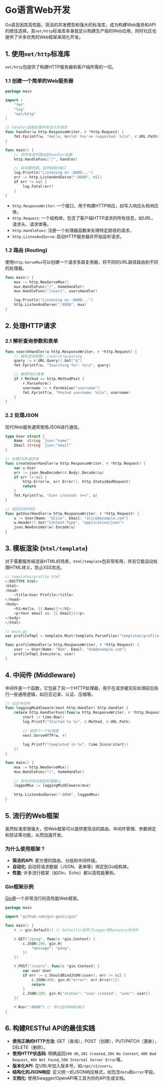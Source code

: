 # Go语言Web开发

Go语言因其高性能、简洁的并发模型和强大的标准库，成为构建Web服务和API的绝佳选择。其`net/http`标准库本身就足以构建生产级的Web应用，同时社区也提供了许多优秀的Web框架来简化开发。

## 1. 使用`net/http`标准库

`net/http`包提供了构建HTTP服务器和客户端所需的一切。

### 1.1 创建一个简单的Web服务器
```go
package main

import (
    "fmt"
    "log"
    "net/http"
)

// handler函数处理所有进入的请求
func handler(w http.ResponseWriter, r *http.Request) {
    fmt.Fprintf(w, "Hello, World! You've requested: %s\n", r.URL.Path)
}

func main() {
    // 将所有请求路由到handler函数
    http.HandleFunc("/", handler)

    // 启动服务器，监听8080端口
    log.Println("Listening on :8080...")
    err := http.ListenAndServe(":8080", nil)
    if err != nil {
        log.Fatal(err)
    }
}
```
- `http.ResponseWriter`: 一个接口，用于构建HTTP响应，如写入响应头和响应体。
- `http.Request`: 一个结构体，包含了客户端HTTP请求的所有信息，如URL、请求头、请求体等。
- `http.HandleFunc`: 注册一个处理器函数来处理特定路径的请求。
- `http.ListenAndServe`: 启动HTTP服务器并开始监听请求。

### 1.2 路由 (Routing)
使用`http.ServeMux`可以创建一个请求多路复用器，将不同的URL路径路由到不同的处理器。
```go
func main() {
    mux := http.NewServeMux()
    mux.HandleFunc("/", homeHandler)
    mux.HandleFunc("/users", usersHandler)

    log.Println("Listening on :8080...")
    http.ListenAndServe(":8080", mux)
}
```

## 2. 处理HTTP请求

### 2.1 解析查询参数和表单
```go
func searchHandler(w http.ResponseWriter, r *http.Request) {
    // 解析查询参数: /search?q=golang
    query := r.URL.Query().Get("q")
    fmt.Fprintf(w, "Searching for: %s\n", query)

    // 解析POST表单
    if r.Method == http.MethodPost {
        r.ParseForm()
        username := r.FormValue("username")
        fmt.Fprintf(w, "Posted username: %s\n", username)
    }
}
```

### 2.2 处理JSON
现代Web服务通常使用JSON进行通信。
```go
type User struct {
    Name  string `json:"name"`
    Email string `json:"email"`
}

// 处理JSON请求体
func createUserHandler(w http.ResponseWriter, r *http.Request) {
    var u User
    err := json.NewDecoder(r.Body).Decode(&u)
    if err != nil {
        http.Error(w, err.Error(), http.StatusBadRequest)
        return
    }
    fmt.Fprintf(w, "User created: %+v", u)
}

// 返回JSON响应
func getUserHandler(w http.ResponseWriter, r *http.Request) {
    u := User{Name: "Alice", Email: "alice@example.com"}
    w.Header().Set("Content-Type", "application/json")
    json.NewEncoder(w).Encode(u)
}
```

## 3. 模板渲染 (`html/template`)

对于需要服务端渲染HTML的场景，`html/template`包非常有用，并且它能自动处理HTML转义，防止XSS攻击。

```go
// templates/profile.html
<!DOCTYPE html>
<html>
<head>
    <title>User Profile</title>
</head>
<body>
    <h1>Hello, {{.Name}}!</h1>
    <p>Your email is: {{.Email}}</p>
</body>
</html>
```
```go
// main.go
var profileTmpl = template.Must(template.ParseFiles("templates/profile.html"))

func profileHandler(w http.ResponseWriter, r *http.Request) {
    user := User{Name: "Bob", Email: "bob@example.com"}
    profileTmpl.Execute(w, user)
}
```

## 4. 中间件 (Middleware)

中间件是一个函数，它包装了另一个HTTP处理器，用于在请求被实际处理前后执行一些通用逻辑，如日志记录、认证、压缩等。

```go
// 日志中间件
func loggingMiddleware(next http.Handler) http.Handler {
    return http.HandlerFunc(func(w http.ResponseWriter, r *http.Request) {
        start := time.Now()
        log.Printf("Started %s %s", r.Method, r.URL.Path)
        
        // 调用下一个处理器
        next.ServeHTTP(w, r)
        
        log.Printf("Completed in %v", time.Since(start))
    })
}

func main() {
    mux := http.NewServeMux()
    mux.HandleFunc("/", homeHandler)
    
    // 将中间件应用到处理器上
    loggedMux := loggingMiddleware(mux)
    
    http.ListenAndServe(":8080", loggedMux)
}
```

## 5. 流行的Web框架

虽然标准库很强大，但Web框架可以提供更简洁的路由、中间件管理、参数绑定和验证等功能，从而加速开发。

### 为什么使用框架？
- **简洁的API**: 更方便的路由、分组和中间件链。
- **自动化**: 自动将请求数据（JSON、表单等）绑定到Go结构体。
- **性能**: 许多流行框架（如Gin、Echo）都以高性能著称。

### Gin框架示例
[Gin](https://github.com/gin-gonic/gin)是一个非常流行的高性能Web框架。

```go
package main

import "github.com/gin-gonic/gin"

func main() {
    r := gin.Default() // Default()自带了Logger和Recovery中间件

    r.GET("/ping", func(c *gin.Context) {
        c.JSON(200, gin.H{
            "message": "pong",
        })
    })

    r.POST("/users", func(c *gin.Context) {
        var user User
        if err := c.ShouldBindJSON(&user); err != nil {
            c.JSON(400, gin.H{"error": err.Error()})
            return
        }
        c.JSON(200, gin.H{"status": "user created", "user": user})
    })

    r.Run(":8080") // 默认监听8080端口
}
```

## 6. 构建RESTful API的最佳实践

- **使用正确的HTTP方法**: GET（查询），POST（创建），PUT/PATCH（更新），DELETE（删除）。
- **使用HTTP状态码**: 明确返回`200 OK`, `201 Created`, `204 No Content`, `400 Bad Request`, `404 Not Found`, `500 Internal Server Error`等。
- **版本化API**: 在URL中加入版本号，如`/api/v1/users`。
- **结构化的JSON响应**: 定义统一的JSON响应格式，如包含`data`和`error`字段。
- **文档化**: 使用Swagger/OpenAPI等工具为你的API生成文档。 